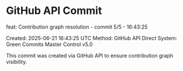 # GitHub API Commit

feat: Contribution graph resolution - commit 5/5 - 16:43:25

Created: 2025-06-21 16:43:25 UTC
Method: GitHub API Direct
System: Green Commits Master Control v5.0

This commit was created via GitHub API to ensure contribution graph visibility.
